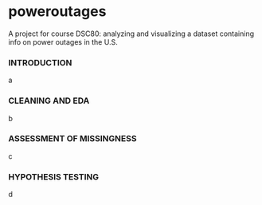 # poweroutages
A project for course DSC80: analyzing and visualizing a dataset containing info on power outages in the U.S.

### INTRODUCTION
a
### CLEANING AND EDA
b
### ASSESSMENT OF MISSINGNESS
c
### HYPOTHESIS TESTING
d